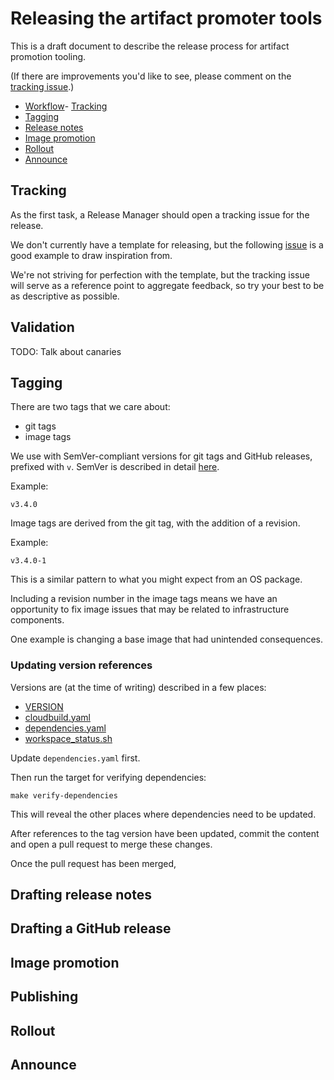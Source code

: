 # Releasing the artifact promoter tools

This is a draft document to describe the release process for artifact promotion
tooling.

(If there are improvements you'd like to see, please comment on the
[tracking issue](https://github.com/kubernetes-sigs/promo-tools/issues/539).)

- [Workflow](#workflow)- [Tracking](#tracking)
- [Tagging](#tagging)
- [Release notes](#release-notes)
- [Image promotion](#image-promotion)
- [Rollout](#rollout)
- [Announce](#announce)

## Tracking

As the first task, a Release Manager should open a tracking issue for the
release.

We don't currently have a template for releasing, but the following
[issue](https://github.com/kubernetes-sigs/promo-tools/issues/523) is a good
example to draw inspiration from.

We're not striving for perfection with the template, but the tracking issue
will serve as a reference point to aggregate feedback, so try your best to be
as descriptive as possible.

## Validation

TODO: Talk about canaries

## Tagging

There are two tags that we care about:

- git tags
- image tags

We use with SemVer-compliant versions for git tags and GitHub releases,
prefixed with `v`.
SemVer is described in detail [here](https://semver.org/).

Example:

```console
v3.4.0
```

Image tags are derived from the git tag, with the addition of a revision.

Example:

```console
v3.4.0-1
```

This is a similar pattern to what you might expect from an OS package.

Including a revision number in the image tags means we have an opportunity to
fix image issues that may be related to infrastructure components.

One example is changing a base image that had unintended consequences.

### Updating version references

Versions are (at the time of writing) described in a few places:

- [VERSION](/VERSION)
- [cloudbuild.yaml](/cloudbuild.yaml)
- [dependencies.yaml](/dependencies.yaml)
- [workspace_status.sh](/workspace_status.sh)

Update `dependencies.yaml` first.

Then run the target for verifying dependencies:

```console
make verify-dependencies
```

This will reveal the other places where dependencies need to be updated.

After references to the tag version have been updated, commit the content and
open a pull request to merge these changes.

Once the pull request has been merged,

## Drafting release notes

## Drafting a GitHub release

## Image promotion

## Publishing

## Rollout

## Announce
